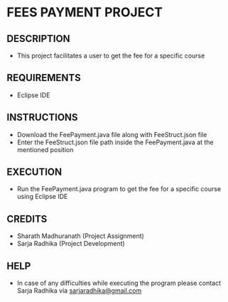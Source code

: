 # FEES PAYMENT PROJECT

## DESCRIPTION
- This project facilitates a user to get the fee for a specific course

## REQUIREMENTS
- Eclipse IDE

## INSTRUCTIONS
- Download the FeePayment.java file along with FeeStruct.json file
- Enter the FeeStruct.json file path inside the FeePayment.java at the mentioned position

## EXECUTION
- Run the FeePayment.java program to get the fee for a specific course using Eclipse IDE

## CREDITS
- Sharath Madhuranath (Project Assignment)
- Sarja Radhika (Project Development)

## HELP
- In case of any difficulties while executing the program please contact Sarja Radhika via sarjaradhika@gmail.com

